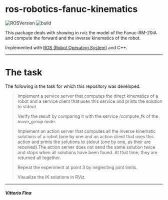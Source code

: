 # ros-robotics-fanuc-kinematics

![ROSVersion](https://img.shields.io/badge/ROS-melodic-blue)
![build](https://img.shields.io/badge/build-passed-success)

This package deals with showing in rviz the model of the Fanuc-RM-20iA and compute the forward and the inverse kinematics of the robot.

Implemented with [ROS (Robot Operating System)](http://wiki.ros.org/) and C++.  
___
# The task
The following is the task for which this repository was developed.

> Implement a service server that computes the direct kinematics of a robot and a service client that uses this service and prints the solution to stdout.
> 
> Verify the result by comparing it with the service /compute_fk of the move_group node.
>
> Implement an action server that computes all the inverse kinematic solutions of a robot (one by one and an action client that uses this action and prints the solutions to stdout (one by one, as their are received).The action server does not send the same solution twice and stops when all solutions have been found. At that time, they are returned all together.
>
> Repeat the experiment at point 3 by neglecting joint limits.
>
> Visualize the IK solutions in RViz.
___

##### Vittorio Fina